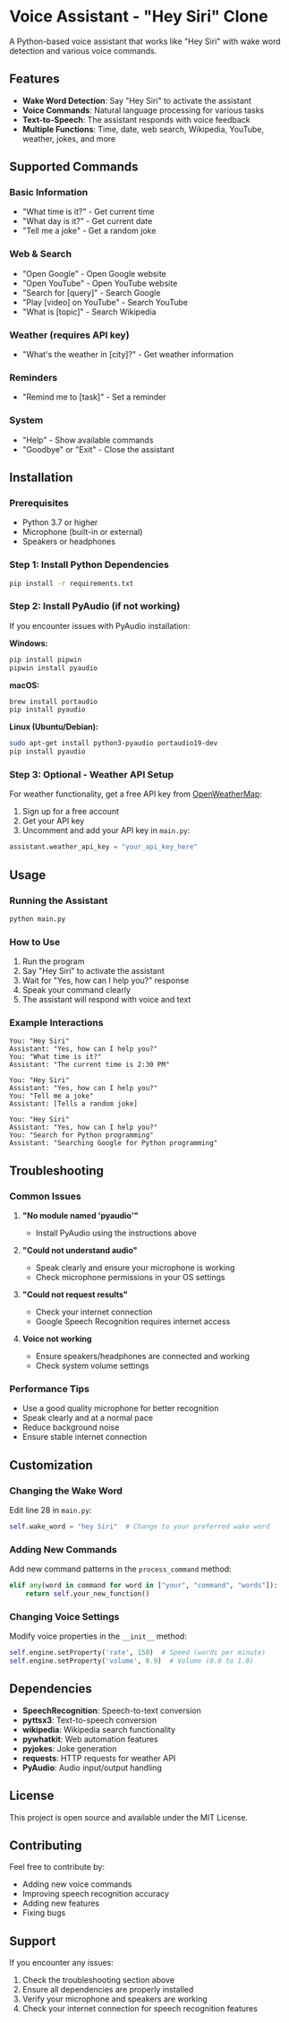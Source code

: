 # Voice Assistant - "Hey Siri" Clone

A Python-based voice assistant that works like "Hey Siri" with wake word detection and various voice commands.

## Features

- **Wake Word Detection**: Say "Hey Siri" to activate the assistant
- **Voice Commands**: Natural language processing for various tasks
- **Text-to-Speech**: The assistant responds with voice feedback
- **Multiple Functions**: Time, date, web search, Wikipedia, YouTube, weather, jokes, and more

## Supported Commands

### Basic Information
- "What time is it?" - Get current time
- "What day is it?" - Get current date
- "Tell me a joke" - Get a random joke

### Web & Search
- "Open Google" - Open Google website
- "Open YouTube" - Open YouTube website
- "Search for [query]" - Search Google
- "Play [video] on YouTube" - Search YouTube
- "What is [topic]" - Search Wikipedia

### Weather (requires API key)
- "What's the weather in [city]?" - Get weather information

### Reminders
- "Remind me to [task]" - Set a reminder

### System
- "Help" - Show available commands
- "Goodbye" or "Exit" - Close the assistant

## Installation

### Prerequisites
- Python 3.7 or higher
- Microphone (built-in or external)
- Speakers or headphones

### Step 1: Install Python Dependencies
```bash
pip install -r requirements.txt
```

### Step 2: Install PyAudio (if not working)
If you encounter issues with PyAudio installation:

**Windows:**
```bash
pip install pipwin
pipwin install pyaudio
```

**macOS:**
```bash
brew install portaudio
pip install pyaudio
```

**Linux (Ubuntu/Debian):**
```bash
sudo apt-get install python3-pyaudio portaudio19-dev
pip install pyaudio
```

### Step 3: Optional - Weather API Setup
For weather functionality, get a free API key from [OpenWeatherMap](https://openweathermap.org/api):
1. Sign up for a free account
2. Get your API key
3. Uncomment and add your API key in `main.py`:
```python
assistant.weather_api_key = "your_api_key_here"
```

## Usage

### Running the Assistant
```bash
python main.py
```

### How to Use
1. Run the program
2. Say "Hey Siri" to activate the assistant
3. Wait for "Yes, how can I help you?" response
4. Speak your command clearly
5. The assistant will respond with voice and text

### Example Interactions
```
You: "Hey Siri"
Assistant: "Yes, how can I help you?"
You: "What time is it?"
Assistant: "The current time is 2:30 PM"

You: "Hey Siri"
Assistant: "Yes, how can I help you?"
You: "Tell me a joke"
Assistant: [Tells a random joke]

You: "Hey Siri"
Assistant: "Yes, how can I help you?"
You: "Search for Python programming"
Assistant: "Searching Google for Python programming"
```

## Troubleshooting

### Common Issues

1. **"No module named 'pyaudio'"**
   - Install PyAudio using the instructions above

2. **"Could not understand audio"**
   - Speak clearly and ensure your microphone is working
   - Check microphone permissions in your OS settings

3. **"Could not request results"**
   - Check your internet connection
   - Google Speech Recognition requires internet access

4. **Voice not working**
   - Ensure speakers/headphones are connected and working
   - Check system volume settings

### Performance Tips
- Use a good quality microphone for better recognition
- Speak clearly and at a normal pace
- Reduce background noise
- Ensure stable internet connection

## Customization

### Changing the Wake Word
Edit line 28 in `main.py`:
```python
self.wake_word = "hey Siri"  # Change to your preferred wake word
```

### Adding New Commands
Add new command patterns in the `process_command` method:
```python
elif any(word in command for word in ["your", "command", "words"]):
    return self.your_new_function()
```

### Changing Voice Settings
Modify voice properties in the `__init__` method:
```python
self.engine.setProperty('rate', 150)  # Speed (words per minute)
self.engine.setProperty('volume', 0.9)  # Volume (0.0 to 1.0)
```

## Dependencies

- **SpeechRecognition**: Speech-to-text conversion
- **pyttsx3**: Text-to-speech conversion
- **wikipedia**: Wikipedia search functionality
- **pywhatkit**: Web automation features
- **pyjokes**: Joke generation
- **requests**: HTTP requests for weather API
- **PyAudio**: Audio input/output handling

## License

This project is open source and available under the MIT License.

## Contributing

Feel free to contribute by:
- Adding new voice commands
- Improving speech recognition accuracy
- Adding new features
- Fixing bugs

## Support

If you encounter any issues:
1. Check the troubleshooting section above
2. Ensure all dependencies are properly installed
3. Verify your microphone and speakers are working
4. Check your internet connection for speech recognition features
